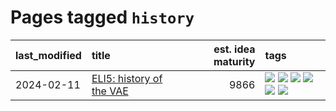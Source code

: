 # Pages tagged `history`

|last_modified|title|est. idea maturity|tags
|:---|:---|---:|:---|
|2024-02-11|[ELI5: history of the VAE](../ufldl_history.md)|9866|[![](https://img.shields.io/badge/tag-education-faa2fc)](../tags/education.md) [![](https://img.shields.io/badge/tag-feature_learning-6a13a1)](../tags/feature_learning.md) [![](https://img.shields.io/badge/tag-history-7fafe1)](../tags/history.md) [![](https://img.shields.io/badge/tag-history_of_science-7385b0)](../tags/history_of_science.md) [![](https://img.shields.io/badge/tag-publication-76bb24)](../tags/publication.md) [![](https://img.shields.io/badge/tag-vae-539c8)](../tags/vae.md)|